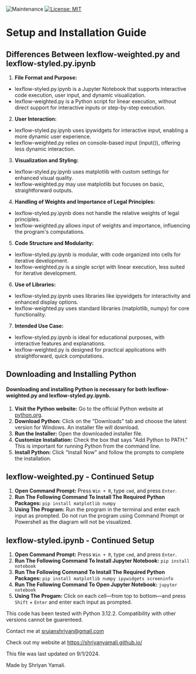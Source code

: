  ![Maintenance](https://img.shields.io/maintenance/no/2024)
[![License: MIT](https://img.shields.io/badge/License-MIT-yellow.svg)](https://opensource.org/licenses/MIT)

# Setup and Installation Guide

## Differences Between lexflow-weighted.py and lexflow-styled.py.ipynb
1. **File Format and Purpose:** <br>
- lexflow-styled.py.ipynb is a Jupyter Notebook that supports interactive code execution, user input, and dynamic visualization. <br>
- lexflow-weighted.py is a Python script for linear execution, without direct support for interactive inputs or step-by-step execution. <br>
2. **User Interaction:** <br>
- lexflow-styled.py.ipynb uses ipywidgets for interactive input, enabling a more dynamic user experience. <br>
- lexflow-weighted.py relies on console-based input (input()), offering less dynamic interaction. <br>
3. **Visualization and Styling:**
- lexflow-styled.py.ipynb uses matplotlib with custom settings for enhanced visual quality. <br>
- lexflow-weighted.py may use matplotlib but focuses on basic, straightforward outputs. <br>
4. **Handling of Weights and Importance of Legal Principles:** <br>
- lexflow-styled.py.ipynb does not handle the relative weights of legal principles. <br>
- lexflow-weighted.py allows input of weights and importance, influencing the program's computations. <br>
5. **Code Structure and Modularity:** <br>
- lexflow-styled.py.ipynb is modular, with code organized into cells for iterative development. <br>
- lexflow-weighted.py is a single script with linear execution, less suited for iterative development. <br>
6. **Use of Libraries:** <br>
- lexflow-styled.py.ipynb uses libraries like ipywidgets for interactivity and enhanced display options. <br>
- lexflow-weighted.py uses standard libraries (matplotlib, numpy) for core functionality. <br>
7. **Intended Use Case:** <br>
- lexflow-styled.py.ipynb is ideal for educational purposes, with interactive features and explanations. <br>
- lexflow-weighted.py is designed for practical applications with straightforward, quick computations. <br>


## Downloading and Installing Python
#### Downloading and installing Python is necessary for both lexflow-weighted.py and lexflow-styled.py.ipynb.
1. **Visit the Python website:** Go to the official Python website at [python.org](https://www.python.org/).
2. **Download Python:** Click on the "Downloads" tab and choose the latest version for Windows. An installer file will download.
3. **Run the Installer:** Open the downloaded installer file.
4. **Customize Installation:** Check the box that says "Add Python to PATH." This is important for running Python from the command line.
5. **Install Python:** Click "Install Now" and follow the prompts to complete the installation.

## lexflow-weighted.py - Continued Setup
1. **Open Command Prompt:** Press `Win + R`, type `cmd`, and press `Enter`.
2. **Run The Following Command To Install The Required Python Packages:** `pip install matplotlib numpy`
3. **Using The Program:** Run the program in the terminal and enter each input as prompted. Do not run the program using Command Prompt or Powershell as the diagram will not be visualized. 

## lexflow-styled.ipynb - Continued Setup
1. **Open Command Prompt:** Press `Win + R`, type `cmd`, and press `Enter`.
2. **Run The Following Command To Install Jupyter Notebook:** `pip install notebook`
3. **Run The Following Command To Install The Required Python Packages:** `pip install matplotlib numpy ipywidgets screeninfo`
4. **Run The Following Command To Open Jupyter Notebook:** `jupyter notebook`
5. **Using The Progam:** Click on each cell—from top to bottom—and press `Shift` + `Enter` and enter each input as prompted.

This code has been tested with Python 3.12.2. Compatibility with other versions cannot be guarenteed.

Contact me at <a href="https://mail.google.com/mail/?view=cm&fs=1&to=srujanshriyan@gmail.com">srujanshriyan@gmail.com</a>

Check out my website at <a href="https://shriyanyamali.github.io/">https://shriyanyamali.github.io/</a>

This file was last updated on 9/1/2024.

Made by Shriyan Yamali.
